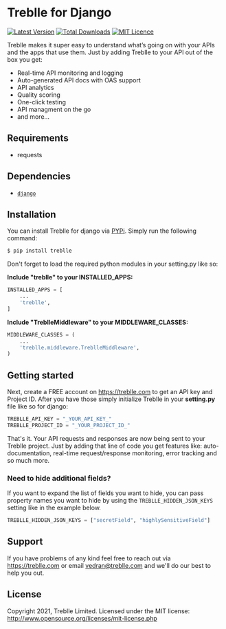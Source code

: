 # Treblle for Django

[![Latest Version](https://img.shields.io/npm/v/treblle)](https://img.shields.io/npm/v/treblle)
[![Total Downloads](https://img.shields.io/npm/dt/treblle)](https://img.shields.io/npm/dt/treblle)
[![MIT Licence](https://img.shields.io/npm/l/treblle)](LICENSE.md)

Treblle makes it super easy to understand what’s going on with your APIs and the apps that use them. Just by adding Treblle to your API out of the box you get:

- Real-time API monitoring and logging
- Auto-generated API docs with OAS support
- API analytics
- Quality scoring
- One-click testing
- API managment on the go
- and more...

## Requirements

- requests

## Dependencies

- [`django`](https://www.djangoproject.com/)

## Installation

You can install Treblle for django via [PYPi](https://pypi.org/). Simply run the following command:

```bash
$ pip install treblle
```

Don't forget to load the required python modules in your setting.py like so:


**Include "treblle" to your INSTALLED_APPS:**


```py
INSTALLED_APPS = [
    ...
    'treblle',
]
```

**Include "TreblleMiddleware" to your MIDDLEWARE_CLASSES:**

```py
MIDDLEWARE_CLASSES = (
    ...
    'treblle.middleware.TreblleMiddleware',
)
```

## Getting started

Next, create a FREE account on <https://treblle.com> to get an API key and Project ID. After you have those simply initialize Treblle in your **setting.py** file like so for django:

```py
TREBLLE_API_KEY = "_YOUR_API_KEY_"
TREBLLE_PROJECT_ID = "_YOUR_PROJECT_ID_"
```

That's it. Your API requests and responses are now being sent to your Treblle project. Just by adding that line of code you get features like: auto-documentation, real-time request/response monitoring, error tracking and so much more.


### Need to hide additional fields?


If you want to expand the list of fields you want to hide, you can pass property names you want to hide by using the `TREBLLE_HIDDEN_JSON_KEYS` setting like in the example below.

```py
TREBLLE_HIDDEN_JSON_KEYS = ["secretField", "highlySensitiveField"]
```

## Support

If you have problems of any kind feel free to reach out via <https://treblle.com> or email vedran@treblle.com and we'll do our best to help you out.

## License

Copyright 2021, Treblle Limited. Licensed under the MIT license:
http://www.opensource.org/licenses/mit-license.php